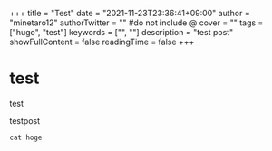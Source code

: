 +++
title = "Test"
date = "2021-11-23T23:36:41+09:00"
author = "minetaro12"
authorTwitter = "" #do not include @
cover = ""
tags = ["hugo", "test"]
keywords = ["", ""]
description = "test post"
showFullContent = false
readingTime = false
+++

# test

test

testpost

```
cat hoge
```
